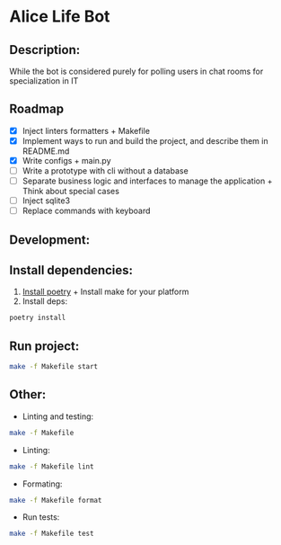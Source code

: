 # Alice Life Bot

## Description:

While the bot is considered purely for polling users in chat rooms for specialization in IT

## Roadmap

- [x] Inject linters formatters + Makefile
- [x] Implement ways to run and build the project, and describe them in README.md
- [x] Write configs + main.py
- [ ] Write a prototype with cli without a database
- [ ] Separate business logic and interfaces to manage the application + Think about special cases 
- [ ] Inject sqlite3
- [ ] Replace commands with keyboard

## Development:

## Install dependencies:
1. [Install poetry](https://python-poetry.org/docs/) + Install make for your platform
2. Install deps: 
```bash
poetry install
```

## Run project:
```bash
make -f Makefile start
```

## Other:
- Linting and testing:
```bash
make -f Makefile
```
- Linting:
```bash
make -f Makefile lint
```
- Formating:
```bash
make -f Makefile format
```
- Run tests:
```bash
make -f Makefile test
```
